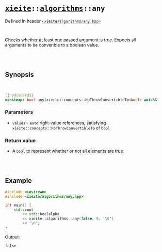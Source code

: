 # [`xieite`](../../README.md)`::`[`algorithms`](../../docs/algorithms.md)`::any`
Defined in header [`<xieite/algorithms/any.hpp>`](../../include/xieite/algorithms/any.hpp)

<br/>

Checks whether at least one passed argument is true. Expects all arguments to be converible to a boolean value.

<br/><br/>

## Synopsis

<br/>

```cpp
[[nodiscard]]
constexpr bool any(xieite::concepts::NoThrowConvertibleTo<bool> auto&&... values) noexcept;
```
### Parameters
- `values` - `auto` right-value references, satisfying `xieite::concepts::NoThrowConvertibleTo` of `bool`
### Return value
- A `bool` to represent whether or not all elements are true

<br/><br/>

## Example
```cpp
#include <iostream>
#include <xieite/algorithms/any.hpp>

int main() {
	std::cout
		<< std::boolalpha
		<< xieite::algorithms::any(false, 0, '\0')
		<< '\n';
}
```
Output:
```
false
```
